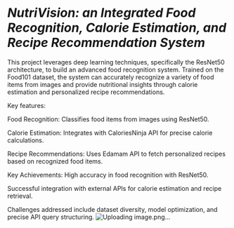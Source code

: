 # **_NutriVision: an Integrated Food Recognition, Calorie Estimation, and Recipe Recommendation System_**

This project leverages deep learning techniques, specifically the ResNet50 architecture, to build an advanced food recognition system. Trained on the Food101 dataset, the system can accurately recognize a variety of food items from images and provide nutritional insights through calorie estimation and personalized recipe recommendations.

Key features:

Food Recognition: Classifies food items from images using ResNet50.

Calorie Estimation: Integrates with CaloriesNinja API for precise calorie calculations.

Recipe Recommendations: Uses Edamam API to fetch personalized recipes based on recognized food items.

Key Achievements:
High accuracy in food recognition with ResNet50.

Successful integration with external APIs for calorie estimation and recipe retrieval.

Challenges addressed include dataset diversity, model optimization, and precise API query structuring.
![Uploading image.png…]()
